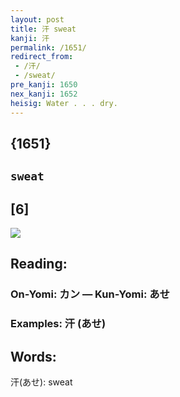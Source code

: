 ```yaml
---
layout: post
title: 汗 sweat
kanji: 汗
permalink: /1651/
redirect_from:
 - /汗/
 - /sweat/
pre_kanji: 1650
nex_kanji: 1652
heisig: Water . . . dry.
---
```


## {1651}

## `sweat`

## [6]

<div class="stroke"><img src="E6B197.png" /></div>

## Reading:

### On-Yomi: カン &mdash; Kun-Yomi: あせ

### Examples: 汗 (あせ)

## Words:

汗(あせ): sweat
